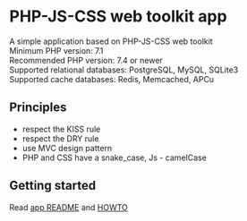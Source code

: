 # PHP-JS-CSS web toolkit app
A simple application based on PHP-JS-CSS web toolkit  
Minimum PHP version: 7.1  
Recommended PHP version: 7.4 or newer  
Supported relational databases: PostgreSQL, MySQL, SQLite3  
Supported cache databases: Redis, Memcached, APCu

## Principles
* respect the KISS rule
* respect the DRY rule
* use MVC design pattern
* PHP and CSS have a snake_case, Js - camelCase

## Getting started
Read [app README](app/README.md) and [HOWTO](HOWTO.md)
